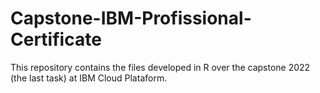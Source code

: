# Capstone-IBM-Profissional-Certificate
This repository contains the files developed in R over the capstone 2022 (the last task) at IBM Cloud Plataform.
